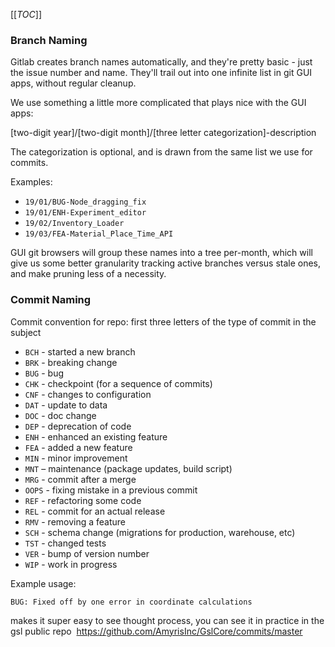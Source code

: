 [[_TOC_]]

### Branch Naming

Gitlab creates branch names automatically, and they're pretty basic - just the issue number and name.  They'll trail out into one infinite list in git GUI apps, without regular cleanup.

We use something a little more complicated that plays nice with the GUI apps:

[two-digit year]/[two-digit month]/[three letter categorization]-description

The categorization is optional, and is drawn from the same list we use for commits.

Examples:

* `19/01/BUG-Node_dragging_fix`
* `19/01/ENH-Experiment_editor`
* `19/02/Inventory_Loader`
* `19/03/FEA-Material_Place_Time_API`

GUI git browsers will group these names into a tree per-month, which will give us some better granularity tracking active branches versus stale ones, and make pruning less of a necessity.

### Commit Naming

Commit convention for repo: first three letters of the type of commit in the subject

* `BCH` - started a new branch
* `BRK` - breaking change
* `BUG` - bug
* `CHK` - checkpoint (for a sequence of commits)
* `CNF` - changes to configuration
* `DAT` - update to data 
* `DOC` - doc change
* `DEP` - deprecation of code
* `ENH` - enhanced an existing feature
* `FEA` - added a new feature
* `MIN` - minor improvement
* `MNT` – maintenance (package updates, build script)
* `MRG` - commit after a merge
* `OOPS` - fixing mistake in a previous commit
* `REF` - refactoring some code
* `REL` - commit for an actual release
* `RMV` - removing a feature
* `SCH` - schema change (migrations for production, warehouse, etc)
* `TST` - changed tests
* `VER` - bump of version number
* `WIP` - work in progress
	
Example usage:

`BUG: Fixed off by one error in coordinate calculations`

makes it super easy to see thought process, you can see it in practice in the gsl public repo  https://github.com/AmyrisInc/GslCore/commits/master